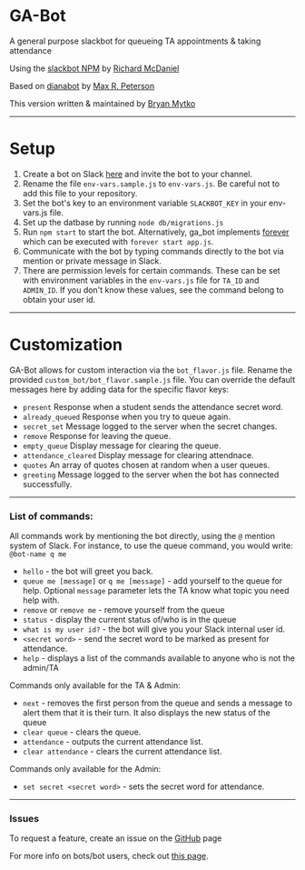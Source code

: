 # GA-Bot
A general purpose slackbot for queueing TA appointments & taking attendance

Using the [slackbot NPM](https://github.com/rmcdaniel/node-slackbot)
by [Richard McDaniel](https://github.com/rmcdaniel)

Based on [dianabot](https://github.com/maxrpeterson/dianabot) by [Max R. Peterson](https://github.com/maxrpeterson)

This version written & maintained by [Bryan Mytko](https://github.com/bryanmytko)

-----
# Setup

1. Create a bot on Slack [here](https://my.slack.com/services/new/bot) and invite the bot to your channel.
1. Rename the file `env-vars.sample.js` to `env-vars.js`. Be careful not to add this file to your repository.
1. Set the bot's key to an environment variable `SLACKBOT_KEY` in your env-vars.js file.
1. Set up the datbase by running `node db/migrations.js`
1. Run `npm start` to start the bot. Alternatively, ga_bot implements [forever](https://www.npmjs.com/package/forever) which can be executed with `forever start app.js`.
1. Communicate with the bot by typing commands directly to the bot via mention or private message in Slack.
1. There are permission levels for certain commands. These can be set with environment variables in the `env-vars.js` file for `TA_ID` and `ADMIN_ID`. If you don't know these values, see the command belong to obtain your user id.

-------
# Customization

GA-Bot allows for custom interaction via the `bot_flavor.js` file. Rename the provided `custom_bot/bot_flavor.sample.js` file. You can override the default messages here by adding data for the specific flavor keys:

- `present` Response when a student sends the attendance secret word.
- `already_queued` Response when you try to queue again.
- `secret_set` Message logged to the server when the secret changes.
- `remove` Response for leaving the queue.
- `empty_queue` Display message for clearing the queue.
- `attendance_cleared` Display message for clearing attendnace.
- `quotes` An array of quotes chosen at random when a user queues.
- `greeting` Message logged to the server when the bot has connected successfully.

-------

### List of commands:
All commands work by mentioning the bot directly, using the `@` mention system of Slack. For instance, to use the queue command, you would write: `@bot-name q me`
- `hello` - the bot will greet you back.
- `queue me [message]` or `q me [message]` - add yourself to the queue for help. Optional `message` parameter lets the TA know what topic you need help with.
- `remove` or `remove me` - remove yourself from the queue
- `status` - display the current status of/who is in the queue
- `what is my user id?` - the bot will give you your Slack internal user id.
- `<secret word>` - send the secret word to be marked as present for attendance.
- `help` - displays a list of the commands available to anyone who is not the admin/TA

Commands only available for the TA & Admin:
- `next` - removes the first person from the queue and sends a message to alert them that it is their turn. It also displays the new status of the queue
- `clear queue` - clears the queue.
- `attendance` - outputs the current attendance list.
- `clear attendance` - clears the current attendance list.

Commands only available for the Admin:
- `set secret <secret word>` - sets the secret word for attendance.

-------

### Issues

To request a feature, create an issue on the [GitHub](https://github.com/bryanmytko/ga-bot)  page

For more info on bots/bot users, check out [this page](https://api.slack.com/bot-users).
